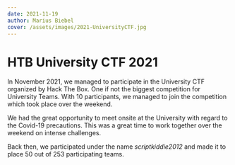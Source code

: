 ```yaml
---
date: 2021-11-19
author: Marius Biebel
cover: /assets/images/2021-UniversityCTF.jpg
---
```


# HTB University CTF 2021

In November 2021, we managed to participate in the University CTF organized by Hack The Box. One if not the biggest competition for University Teams. With 10 participants, we managed to join the competition which took place over the weekend.

We had the great opportunity to meet onsite at the University with regard to the Covid-19 precautions. This was a great time to work together over the weekend on intense challenges.

Back then, we participated under the name *scriptkiddie2012* and made it to place 50 out of 253 participating teams.
